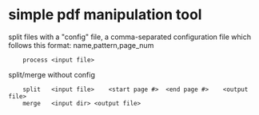 # simple pdf manipulation tool

split files with a "config" file, a comma-separated configuration file which follows this format: name,pattern,page_num
```
	process	<input file>
```
split/merge without config
```
	split	<input file>	<start page #>	<end page #>	<output file>
	merge	<input dir>	<output file>
```
